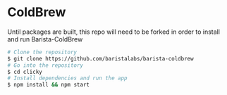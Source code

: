 ﻿# ColdBrew

Until packages are built, this repo will need to be forked in order to install and run Barista-ColdBrew

```bash
# Clone the repository
$ git clone https://github.com/baristalabs/barista-coldbrew
# Go into the repository
$ cd clicky
# Install dependencies and run the app
$ npm install && npm start
```
